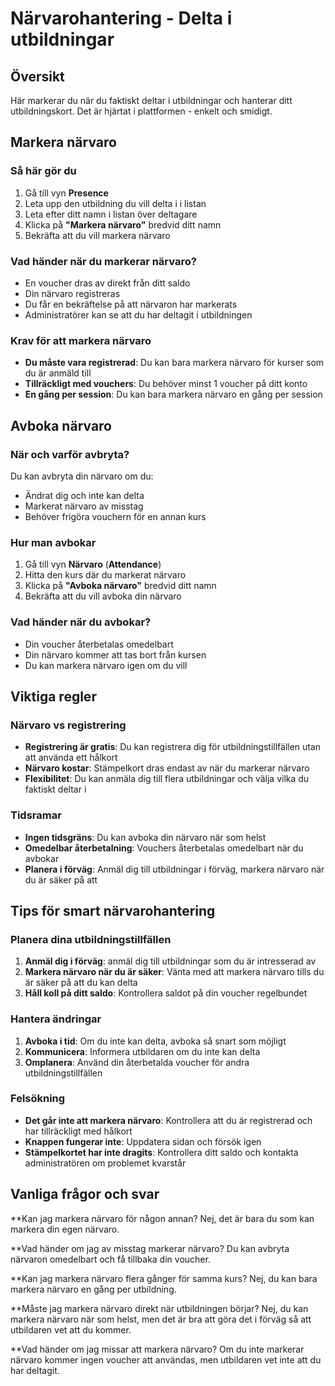 # Närvarohantering - Delta i utbildningar

## Översikt

Här markerar du när du faktiskt deltar i utbildningar och hanterar ditt utbildningskort. Det är hjärtat i plattformen - enkelt och smidigt.

## Markera närvaro

### Så här gör du
1. Gå till vyn **Presence**
2. Leta upp den utbildning du vill delta i i listan
3. Leta efter ditt namn i listan över deltagare
4. Klicka på **"Markera närvaro"** bredvid ditt namn
5. Bekräfta att du vill markera närvaro

### Vad händer när du markerar närvaro?
- En voucher dras av direkt från ditt saldo
- Din närvaro registreras
- Du får en bekräftelse på att närvaron har markerats
- Administratörer kan se att du har deltagit i utbildningen

### Krav för att markera närvaro
- **Du måste vara registrerad**: Du kan bara markera närvaro för kurser som du är anmäld till
- **Tillräckligt med vouchers**: Du behöver minst 1 voucher på ditt konto
- **En gång per session**: Du kan bara markera närvaro en gång per session

## Avboka närvaro

### När och varför avbryta?
Du kan avbryta din närvaro om du:
- Ändrat dig och inte kan delta
- Markerat närvaro av misstag
- Behöver frigöra vouchern för en annan kurs

### Hur man avbokar
1. Gå till vyn **Närvaro** (**Attendance**)
2. Hitta den kurs där du markerat närvaro
3. Klicka på **"Avboka närvaro"** bredvid ditt namn
4. Bekräfta att du vill avboka din närvaro

### Vad händer när du avbokar?
- Din voucher återbetalas omedelbart
- Din närvaro kommer att tas bort från kursen
- Du kan markera närvaro igen om du vill

## Viktiga regler

### Närvaro vs registrering
- **Registrering är gratis**: Du kan registrera dig för utbildningstillfällen utan att använda ett hålkort
- **Närvaro kostar**: Stämpelkort dras endast av när du markerar närvaro
- **Flexibilitet**: Du kan anmäla dig till flera utbildningar och välja vilka du faktiskt deltar i

### Tidsramar
- **Ingen tidsgräns**: Du kan avboka din närvaro när som helst
- **Omedelbar återbetalning**: Vouchers återbetalas omedelbart när du avbokar
- **Planera i förväg**: Anmäl dig till utbildningar i förväg, markera närvaro när du är säker på att

## Tips för smart närvarohantering

### Planera dina utbildningstillfällen
1. **Anmäl dig i förväg**: anmäl dig till utbildningar som du är intresserad av
2. **Markera närvaro när du är säker**: Vänta med att markera närvaro tills du är säker på att du kan delta
3. **Håll koll på ditt saldo**: Kontrollera saldot på din voucher regelbundet

### Hantera ändringar
1. **Avboka i tid**: Om du inte kan delta, avboka så snart som möjligt
2. **Kommunicera**: Informera utbildaren om du inte kan delta
3. **Omplanera**: Använd din återbetalda voucher för andra utbildningstillfällen

### Felsökning
- **Det går inte att markera närvaro**: Kontrollera att du är registrerad och har tillräckligt med hålkort
- **Knappen fungerar inte**: Uppdatera sidan och försök igen
- **Stämpelkortet har inte dragits**: Kontrollera ditt saldo och kontakta administratören om problemet kvarstår

## Vanliga frågor och svar

**Kan jag markera närvaro för någon annan?
Nej, det är bara du som kan markera din egen närvaro.

**Vad händer om jag av misstag markerar närvaro?
Du kan avbryta närvaron omedelbart och få tillbaka din voucher.

**Kan jag markera närvaro flera gånger för samma kurs?
Nej, du kan bara markera närvaro en gång per utbildning.

**Måste jag markera närvaro direkt när utbildningen börjar?
Nej, du kan markera närvaro när som helst, men det är bra att göra det i förväg så att utbildaren vet att du kommer.

**Vad händer om jag missar att markera närvaro?
Om du inte markerar närvaro kommer ingen voucher att användas, men utbildaren vet inte att du har deltagit.
